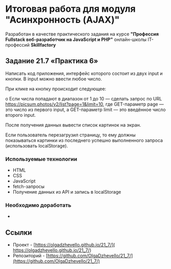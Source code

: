 # Итоговая работа для модуля "Асинхронность (AJAX)"

Разработан в качестве практического задания на курсе **"Профессия Fullstack веб-разработчик на JavaScript и PHP"** oнлайн-школы IT-профессий **Skillfactory**

## Задание 21.7 «Практика 6»

Написать код приложения, интерфейс которого состоит из двух input и кнопки. В input можно ввести любое число.

При клике на кнопку происходит следующее:

o	Если числа попадают в диапазон от 1 до 10 — сделать запрос по URL https://picsum.photos/v2/list?page=1&limit=10, где GET-параметр page — это число из первого input, а GET-параметр limit — это введённое число второго input. 

После получения данных вывести список картинок на экран.

Если пользователь перезагрузил страницу, то ему должны показываться картинки из последнего успешно выполненного запроса (использовать localStorage).

### Используемые технологии

* HTML
* CSS 
* JavaScript
* fetch-запросы 
* Получение данных из API и запись в localStorage

### Необходимо доработать

* 

## Ссылки

* Проект - [https://olgadzhevello.github.io/21_7/]( https://olgadzhevello.github.io/21_7/) 
* Репозиторий - [https://github.com/OlgaDzhevello/21_7/](https://github.com/OlgaDzhevello/21_7/)

